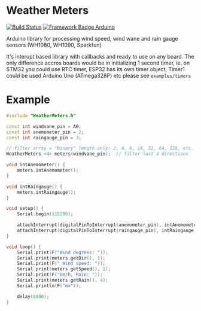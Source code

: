 # Weather Meters
[![Build Status](https://travis-ci.org/pilotak/WeatherMeters.svg?branch=master)](https://travis-ci.org/pilotak/WeatherMeters) [![Framework Badge Arduino](https://img.shields.io/badge/framework-arduino-00979C.svg)](https://arduino.cc)

Arduino library for processing wind speed, wind wane and rain gauge sensors (WH1080, WH1090, Sparkfun)

It's interupt based library with callbacks and ready to use on any board. The only difference accros boards would be in initializing 1 second timer, ie. on STM32 you could use RTC timer, ESP32 has its own timer object, Timer1 could be used Arduino Uno (ATmega328P) etc please see `examples/timers`

# Example

```cpp
#include "WeatherMeters.h"

const int windvane_pin = A0;
const int anemometer_pin = 2;
const int raingauge_pin = 3;

// filter array = "binary" length only: 2, 4, 8, 16, 32, 64, 128, etc.
WeatherMeters <4> meters(windvane_pin);  // filter last 4 directions

void intAnemometer() {
    meters.intAnemometer();
}

void intRaingauge() {
    meters.intRaingauge();
}

void setup() {
    Serial.begin(115200);

    attachInterrupt(digitalPinToInterrupt(anemometer_pin), intAnemometer, FALLING);
    attachInterrupt(digitalPinToInterrupt(raingauge_pin), intRaingauge, FALLING);
}

void loop() {
    Serial.print(F("Wind degrees: "));
    Serial.print(meters.getDir(), 1);
    Serial.print(F(" Wind speed: "));
    Serial.print(meters.getSpeed(), 1);
    Serial.print(F("km/h, Rain: "));
    Serial.print(meters.getRain(), 4);
    Serial.println(F("mm"));

    delay(8000);
}
```